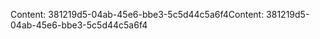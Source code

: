 <span data-ttu-id="2c605-101">Content: 381219d5-04ab-45e6-bbe3-5c5d44c5a6f4</span><span class="sxs-lookup"><span data-stu-id="2c605-101">Content: 381219d5-04ab-45e6-bbe3-5c5d44c5a6f4</span></span>